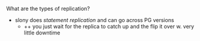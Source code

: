 
What are the types of replication?


* slony does _statement replication_ and can go across PG versions
    * ++ you just wait for the replica to catch up and the flip it over w. very little downtime

